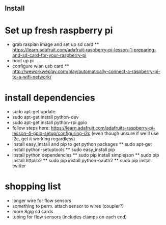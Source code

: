 ## Install

# Set up fresh raspberry pi
* grab raspian image and set up sd card
** https://learn.adafruit.com/adafruit-raspberry-pi-lesson-1-preparing-and-sd-card-for-your-raspberry-pi
* boot up pi
* configure wlan usb card
** http://weworkweplay.com/play/automatically-connect-a-raspberry-pi-to-a-wifi-network/

# install dependencies
* sudo apt-get update
* sudo apt-get install python-dev
* sudo apt-get install python-rpi.gpio
* follow steps here: https://learn.adafruit.com/adafruits-raspberry-pi-lesson-4-gpio-setup/configuring-i2c (even though unsure if we'll use i2c, get it working regardless)
* install easy_install and pip to get python packages
** sudo apt-get install python-setuptools
** sudo easy_install pip
* install python dependencies
** sudo pip install simplejson
** sudo pip install httplib2
** sudo pip install python-oauth2
** sudo pip install twitter


# shopping list
* longer wire for flow sensors
* something to perm. attach sensor to wires (coupler?)
* more 8gig sd cards
* tubing for flow sensors (includes clamps on each end)